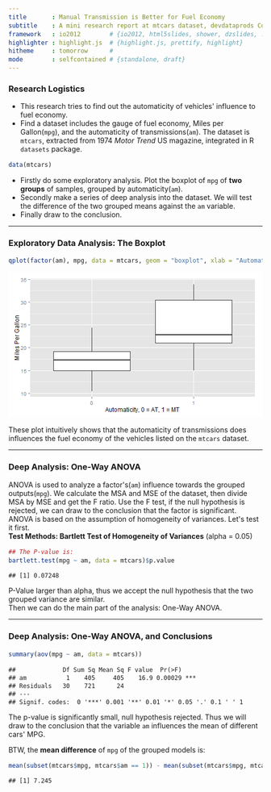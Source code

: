 ```yaml
---
title       : Manual Transmission is Better for Fuel Economy
subtitle    : A mini research report at mtcars dataset, devdataprods Course Project
framework   : io2012        # {io2012, html5slides, shower, dzslides, ...}
highlighter : highlight.js  # {highlight.js, prettify, highlight}
hitheme     : tomorrow      # 
mode        : selfcontained # {standalone, draft}
---
```

  
### Research Logistics  
- This research tries to find out the automaticity of vehicles' influence to fuel economy.
- Find a dataset includes the gauge of fuel economy, Miles per Gallon(`mpg`), and the automaticity of transmissions(`am`). The dataset is `mtcars`, extracted from 1974 *Motor Trend* US magazine, integrated in R `datasets` package.   

```r
data(mtcars)
```
- Firstly do some exploratory analysis. Plot the boxplot of `mpg` of **two groups** of samples, grouped by automaticity(`am`).
- Secondly make a series of deep analysis into the dataset. We will test the difference of the two grouped means against the `am` variable.
- Finally draw to the conclusion.

---
  
### Exploratory Data Analysis: The Boxplot




```r
qplot(factor(am), mpg, data = mtcars, geom = "boxplot", xlab = "Automaticity, 0 = AT, 1 = MT", ylab = "Miles Per Gallon")
```

![plot of chunk unnamed-chunk-3](assets/fig/unnamed-chunk-3.png) 

These plot intuitively shows that the automaticity of transmissions does influences the fuel economy of the vehicles listed on the `mtcars` dataset.

---  
      
### Deep Analysis: One-Way ANOVA  
  
ANOVA is used to analyze a factor's(`am`) influence towards the grouped outputs(`mpg`). We calculate the MSA and MSE of the dataset, then divide MSA by MSE and get the F ratio. Use the F test, if the null hypothesis is rejected, we can draw to the conclusion that the factor is significant. ANOVA is based on the assumption of homogeneity of variances. Let's test it first.  
**Test Methods: Bartlett Test of Homogeneity of Variances** (alpha = 0.05)

```r
## The P-value is:
bartlett.test(mpg ~ am, data = mtcars)$p.value
```

```
## [1] 0.07248
```
P-Value larger than alpha, thus we accept the null hypothesis that the two grouped variance are similar.  
Then we can do the main part of the analysis: One-Way ANOVA.

---
        
### Deep Analysis: One-Way ANOVA, and Conclusions
              


```r
summary(aov(mpg ~ am, data = mtcars))
```

```
##             Df Sum Sq Mean Sq F value  Pr(>F)    
## am           1    405     405    16.9 0.00029 ***
## Residuals   30    721      24                    
## ---
## Signif. codes:  0 '***' 0.001 '**' 0.01 '*' 0.05 '.' 0.1 ' ' 1
```
The p-value is significantly small, null hypothesis rejected. 
Thus we will draw to the conclusion that the variable `am` influences the mean of different cars' MPG.  

BTW, the **mean difference** of `mpg` of the grouped models is:

```r
mean(subset(mtcars$mpg, mtcars$am == 1)) - mean(subset(mtcars$mpg, mtcars$am == 0))
```

```
## [1] 7.245
```

